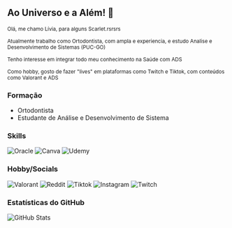 ## Ao Universo e a Além! 🌛

<sub> Olá, me chamo Lívia, para alguns Scarlet.rsrsrs </sub>

<sub> Atualmente trabalho como Ortodontista, com ampla e experiencia, e estudo Analise e Desenvolvimento de Sistemas (PUC-GO) </sub>

<sub> Tenho interesse em integrar todo meu conhecimento na Saúde com ADS </sub>

<sub> Como hobby, gosto de fazer "lives" em plataformas como Twitch e Tiktok, com conteúdos como Valorant e ADS </sub>

### Formação  
- Ortodontista
- Estudante de Análise e Desenvolvimento de Sistema

### Skills
![Oracle]({https://img.shields.io/badge/Oracle-F80000?style=for-the-badge&logo=Oracle&logoColor=white})
![Canva]({https://img.shields.io/badge/Canva-%2300C4CC.svg?&style=for-the-badge&logo=Canva&logoColor=white})
![Udemy]({https://img.shields.io/badge/Udemy-EC5252?style=for-the-badge&logo=Udemy&logoColor=white})

### Hobby/Socials
![Valorant]({https://img.shields.io/badge/Valorant-fa4454?style=for-the-badge&logo=valorant&logoColor=white})
![Reddit]({https://img.shields.io/badge/Reddit-FF4500?style=for-the-badge&logo=reddit&logoColor=white})
![Tiktok]({https://img.shields.io/badge/TikTok-000000?style=for-the-badge&logo=tiktok&logoColor=white})
![Instagram]({https://img.shields.io/badge/Instagram-E4405F?style=for-the-badge&logo=instagram&logoColor=white})
![Twitch]({https://img.shields.io/badge/Twitch-9146FF?style=for-the-badge&logo=twitch&logoColor=white})
### **Estatísticas do GitHub**

![GitHub Stats](https://github-readme-stats.vercel.app/api?username=LiviaMor&theme=transparent&bg_color=FFF&border_color=30A3DC&show_icons=true&icon_color=30A3DC&title_color=E94D5F&text_color=000)
